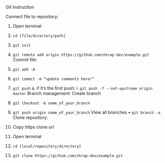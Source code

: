 Git Instruction

Connect file to repository:
1)	Open terminal
2)	```cd [file/directory/path]```
3)	```git init```
4)	```git remote add origin https://github.com/nhrap-dev/example.git```
Commit file:
1)	```git add -A```
2)	```git commit -m “update comments here!”```
3)	```git push```
a.	if it’s the first push:
i.	```git push -f --set-upstream origin master```
Branch management:
Create branch
1)	```git checkout -b name_of_your_branch```
2)	```git push origin name_of_your_branch```
View all branches
•	```git branch -a```
Clone repository:
1)	Copy https clone url
 
2)	Open terminal
3)	```cd [local/repository/directory]```
4)	```git clone https://github.com/nhrap-dev/example.git```

